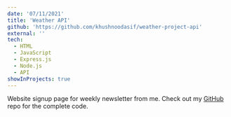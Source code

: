 ```yaml
---
date: '07/11/2021'
title: 'Weather API'
github: 'https://github.com/khushnoodasif/weather-project-api'
external: ''
tech:
  - HTML
  - JavaScript
  - Express.js
  - Node.js
  - API
showInProjects: true
---
```


Website signup page for weekly newsletter from me. Check out my [GitHub](https://github.com/khushnoodasif/weather-project-api) repo for the complete code.
